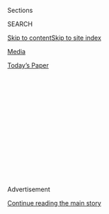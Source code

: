 <div id="app">

<div>

<div>

<div>

<div class="NYTAppHideMasthead css-1q2w90k e1suatyy0">

<div class="section css-ui9rw0 e1suatyy2">

<div class="css-eph4ug er09x8g0">

<div class="css-6n7j50">

</div>

<span class="css-1dv1kvn">Sections</span>

<div class="css-10488qs">

<span class="css-1dv1kvn">SEARCH</span>

</div>

[Skip to content](#site-content)[Skip to site
index](#site-index)

</div>

<div id="masthead-section-label" class="css-1wr3we4 eaxe0e00">

[Media](https://www.nytimes3xbfgragh.onion/pages/business/media/index.html)

</div>

<div class="css-10698na e1huz5gh0">

</div>

</div>

<div id="masthead-bar-one" class="section hasLinks css-15hmgas e1csuq9d3">

<div class="css-uqyvli e1csuq9d0">

</div>

<div class="css-1uqjmks e1csuq9d1">

</div>

<div class="css-9e9ivx">

[](https://myaccount.nytimes3xbfgragh.onion/auth/login?response_type=cookie&client_id=vi)

</div>

<div class="css-1bvtpon e1csuq9d2">

[Today’s
Paper](https://www.nytimes3xbfgragh.onion/section/todayspaper)

</div>

</div>

</div>

</div>

<div data-aria-hidden="false">

<div id="site-content" data-role="main">

<div>

<div class="css-1aor85t" style="opacity:0.000000001;z-index:-1;visibility:hidden">

<div class="css-1hqnpie">

<div class="css-epjblv">

<span class="css-17xtcya">[Media](/pages/business/media/index.html)</span><span class="css-x15j1o">|</span><span class="css-fwqvlz">Protest
Against Fox Correspondent Accused of Racism for Chinatown
Interviews</span>

</div>

<div class="css-k008qs">

<div class="css-1iwv8en">

<span class="css-18z7m18"></span>

<div>

</div>

</div>

<span class="css-1n6z4y">https://nyti.ms/2dAt6TD</span>

<div class="css-1705lsu">

<div class="css-4xjgmj">

<div class="css-4skfbu" data-role="toolbar" data-aria-label="Social Media Share buttons, Save button, and Comments Panel with current comment count" data-testid="share-tools">

  - 
  - 
  - 
  - 
    
    <div class="css-6n7j50">
    
    </div>

  - 

</div>

</div>

</div>

</div>

</div>

</div>

<div class="css-13pd83m">

</div>

<div id="top-wrapper" class="css-1sy8kpn">

<div id="top-slug" class="css-l9onyx">

Advertisement

</div>

[Continue reading the main
story](#after-top)

<div class="ad top-wrapper" style="text-align:center;height:100%;display:block;min-height:250px">

<div id="top" class="place-ad" data-position="top" data-size-key="top">

</div>

</div>

<div id="after-top">

</div>

</div>

<div id="sponsor-wrapper" class="css-1hyfx7x">

<div id="sponsor-slug" class="css-19vbshk">

Supported by

</div>

[Continue reading the main
story](#after-sponsor)

<div id="sponsor" class="ad sponsor-wrapper" style="text-align:center;height:100%;display:block">

</div>

<div id="after-sponsor">

</div>

</div>

<div class="css-1vkm6nb ehdk2mb0">

# Protest Against Fox Correspondent Accused of Racism for Chinatown Interviews

</div>

<div class="css-79elbk" data-testid="photoviewer-wrapper">

<div class="css-z3e15g" data-testid="photoviewer-wrapper-hidden">

</div>

<div class="css-1a48zt4 ehw59r15" data-testid="photoviewer-children">

![<span class="css-16f3y1r e13ogyst0" data-aria-hidden="true">Jesse
Watters interviewing a man in Chinatown in New
York.</span><span class="css-cnj6d5 e1z0qqy90" itemprop="copyrightHolder"><span class="css-1ly73wi e1tej78p0">Credit...</span><span><span>Fox
News, via
YouTube</span></span></span>](https://static01.graylady3jvrrxbe.onion/images/2016/10/07/us/07xp-watters_web1/07xp-watters_web1-articleInline-v2.jpg?quality=75&auto=webp&disable=upscale)

</div>

</div>

<div class="css-xt80pu e12qa4dv0">

<div class="css-18e8msd">

<div class="css-vp77d3 epjyd6m0">

<div class="css-1baulvz">

By [<span class="css-1baulvz last-byline" itemprop="name">Liam
Stack</span>](http://www.nytimes3xbfgragh.onion/by/liam-stack)

</div>

</div>

  - Oct. 6,
    2016

  - 
    
    <div class="css-4xjgmj">
    
    <div class="css-d8bdto" data-role="toolbar" data-aria-label="Social Media Share buttons, Save button, and Comments Panel with current comment count" data-testid="share-tools">
    
      - 
      - 
      - 
      - 
        
        <div class="css-6n7j50">
        
        </div>
    
      - 
    
    </div>
    
    </div>

</div>

</div>

<div class="section meteredContent css-1r7ky0e" name="articleBody" itemprop="articleBody">

<div class="css-1fanzo5 StoryBodyCompanionColumn">

<div class="css-53u6y8">

Elected officials and activists [staged a protest
outside](https://twitter.com/petersterne/status/784129892942278658) the
Manhattan headquarters of Fox News on Thursday over a segment in which a
correspondent conducted a series of mocking interviews of
Asian-Americans in New York City’s Chinatown that critics said
trafficked in stereotypes and veered into racism.

The correspondent, Jesse Watters, who has been accused of stalking and
harassment for his ambush-style interviews on the street, expressed
“regret” late Wednesday after provoking a storm of criticism for the
segment that was broadcast on Monday.

</div>

</div>

<div class="css-nj25e3">

> Photo of the small protest outside Fox News HQ:
> [pic.twitter.com/MyXXAyEKNc](https://t.co/MyXXAyEKNc)
> 
> — Peter Sterne🌹 (@petersterne)
> [October 6, 2016](https://twitter.com/petersterne/status/784129892942278658?ref_src=twsrc%5Etfw)

</div>

<div class="css-1fanzo5 StoryBodyCompanionColumn">

<div class="css-53u6y8">

Mayor Bill de Blasio [called the segment
“vile.”](https://twitter.com/BilldeBlasio/status/783830241672331264)
And Councilman Peter Koo said in a statement: “Passing off this
blatantly racist television segment as ‘gentle fun’ not only validates
racist stereotypes, it encourages them. The entire segment smacks of
willful ignorance by buying into the perpetual foreigner syndrome.

</div>

</div>

<div class="css-1fanzo5 StoryBodyCompanionColumn">

<div class="css-53u6y8">

“How is it, that in New York City in 2016, this is still O.K.? Short
answer: It’s not, and it is unfortunate that Fox News needs to be
reminded of that.”

</div>

</div>

<div class="css-cfo9c3">

</div>

<div class="css-1fanzo5 StoryBodyCompanionColumn">

<div class="css-53u6y8">

Fox broadcast [the
interviews](https://www.youtube.com/watch?v=PJmnLzw8NA4&feature=youtu.be)
as part of “Watters’ World,” a recurring segment on “The O’Reilly
Factor,” the network’s top-rated show. The host, Bill O’Reilly,
introduced the piece by saying it had been inspired by how frequently
China was mentioned during the first presidential debate between Hillary
Clinton and Donald J. Trump.

But the nearly five-minute video was interspersed with references to
martial arts and scenes of Mr. Watters getting a foot massage, playing
with nunchucks and asking loaded questions that some residents appeared
not to understand or couldn’t answer. Clips from well-known movies were
sprinkled throughout the segment, including “The Karate Kid” and
“Chinatown.”

</div>

</div>

<div class="css-1fanzo5 StoryBodyCompanionColumn">

<div class="css-53u6y8">

Mr. Watters begins the piece with an instrumental version of the Carl
Douglas song “Kung Fu Fighting” playing softly in the background. He
asks two young women, “Am I supposed to bow to say hello?” He asks a
street vendor if his wares were stolen: “I like these watches — are they
hot?”

When he asks some passers-by their opinion of Mrs. Clinton and Mr.
Trump, the two men answer in accented English, and their answers are
displayed in subtitles at the bottom of the screen.

“Trump has been beating up on China; how does that make you feel?” he
asks an older woman. He peppers others with questions like “Is it the
year of the dragon ... rabbit?” “Is everything made in China now?” “Do
they call Chinese food in China just food?”

And at one point, when another young woman says she really doesn’t want
to vote for Mr. Trump so her choice was Mrs. Clinton, he opines, “So
China can keep ripping us off.”

</div>

</div>

<div class="css-cfo9c3">

</div>

<div class="css-1fanzo5 StoryBodyCompanionColumn">

<div class="css-53u6y8">

The segment provoked an uproar among social media users, and
Asian-American groups denounced it. The Asian-American Journalists
Association said it was “outraged and shocked” and demanded an apology
from the network.

“We should be far beyond tired, racist stereotypes and targeting an
ethnic group for humiliation and objectification on the basis of their
race,” the group said in a
[statement](http://www.aaja.org/watters-world/). “Sadly, Fox News proves
it has a long way to go in reporting on communities of color in a
respectful and fair manner.”

</div>

</div>

<div class="css-1fanzo5 StoryBodyCompanionColumn">

<div class="css-53u6y8">

The influential blog Angry Asian Man, founded by Phil Yu, a
Korean-American, described the segment in [a
post](http://blog.angryasianman.com/2016/10/fox-news-airs-appallingly-racist-anti.html)
as “a new low, even for Fox News.”

“Jesse Watters went for a holy-crap-that’s-so-racist-man-on-the-street
approach,” the post said.

State Senator Daniel L. Squadron, whose district includes Chinatown,
[condemned the
segment](https://www.nysenate.gov/newsroom/articles/daniel-l-squadron/squadron-condemns-mocking-chinatown-oreilly-factor-segment)
for “stereotyping, mockery and a thinly veiled disdain for immigrants.”

</div>

</div>

<div class="css-cfo9c3">

</div>

<div class="css-1fanzo5 StoryBodyCompanionColumn">

<div class="css-53u6y8">

In addition to Mr. Koo, Comptroller Scott M. Stringer, Representatives
Grace Meng and Nydia Velasquez, and Assemblymen Ron Kim and Walter T.
Mosley attended the rally on Thursday, according to a statement from the
New York State Black, Puerto Rican, Hispanic and Asian Legislative
Caucus.

Mr. Watters, who responded to his critics on Twitter on Wednesday, said
he considered himself “a political humorist” and regretted that he had
upset people. He said his interviews were meant to be taken as a
lighthearted joke.

</div>

</div>

<div class="css-cfo9c3">

</div>

<div class="css-1fanzo5 StoryBodyCompanionColumn">

<div class="css-53u6y8">

Mr. Watters and Mr. O’Reilly, however, appeared to anticipate that the
interviews would cause a stir when the segment was broadcast on Monday.

</div>

</div>

<div class="css-1fanzo5 StoryBodyCompanionColumn">

<div class="css-53u6y8">

“I know we’re going to get letters,” Mr. O’Reilly said. “It’s
inevitable.” The Fox host added that he was surprised, considering how
“insulated” he believed the residents of Chinatown were, that many
seemed to be aware of what was going on politically.

Mr. Watters said one man who had responded negatively to him was “one of
many” who “hated” him. “They’re such a polite people — they won’t walk
away or tell me to get out of here,” he said, laughing.

“They’re patient, they’re patient,” Mr. O’Reilly replied.

</div>

</div>

<div class="css-cfo9c3">

</div>

<div class="css-1fanzo5 StoryBodyCompanionColumn">

<div class="css-53u6y8">

Renee Tajima-Peña, a professor of Asian-American studies at the
University of California, Los Angeles, said the segment captured a
longstanding and distinct feature of anti-Asian sentiment in the United
States.

“They mock the Chinese and Chinese-Americans, yet the backhanded
compliments — he said these people were so polite,” Professor
Tajima-Peña said. “That kind of duality of the perception of Asians has
been there since time immemorial and the beginning of the republic.”

“We are either perpetual foreigners or we are the favored model
minority,” she added. “We are a threat or we are docile.”

Mr. Watters has been at the center of controversy before. He became
known for [street
interviews](http://www.nytimes3xbfgragh.onion/2009/04/16/arts/television/16ambush.html)
that sometimes seemed to serve little purpose save for bothering critics
of Fox News or Mr. O’Reilly. In 2009, Amanda Terkel, then an editor at
the liberal website Think Progress,
[wrote](https://thinkprogress.org/i-was-followed-harassed-and-ambushed-by-bill-oreilly-s-producer-2849ba2cb056#.82cvh2izm)
that she had been “accosted” by Mr. Watters while on vacation in a town
two hours from where she lived.

</div>

</div>

<div class="css-1fanzo5 StoryBodyCompanionColumn">

<div class="css-53u6y8">

She said she had been “followed, harassed and ambushed,” and referred to
him as “O’Reilly’s top hit man.”

That incident reared its head years later, when Mr. Watters found
himself in [a
brawl](https://www.washingtonpost.com/news/reliable-source/wp/2016/05/01/nerdy-fight-breaks-out-at-whcd-afterparty-between-fox-news-and-huffington-post-reporters/)
at the United States Institute of Peace during an after-party for the
annual White House Correspondents Dinner.

</div>

</div>

<div class="css-cfo9c3">

</div>

<div class="css-1fanzo5 StoryBodyCompanionColumn">

<div class="css-53u6y8">

The fight began when Ryan Grim, a reporter at The Huffington Post, where
Ms. Terkel is currently employed, tried to film Mr. Watters with an
iPhone. Fisticuffs soon followed.

“Ambush guy can’t take getting ambushed,” Mr. Grim told [The Washington
Post](https://www.washingtonpost.com/news/reliable-source/wp/2016/05/01/nerdy-fight-breaks-out-at-whcd-afterparty-between-fox-news-and-huffington-post-reporters/).
“Maybe he should think about his life choices.”

</div>

</div>

</div>

<div>

</div>

<div>

</div>

<div>

</div>

<div>

<div id="bottom-wrapper" class="css-1ede5it">

<div id="bottom-slug" class="css-l9onyx">

Advertisement

</div>

[Continue reading the main
story](#after-bottom)

<div id="bottom" class="ad bottom-wrapper" style="text-align:center;height:100%;display:block;min-height:90px">

</div>

<div id="after-bottom">

</div>

</div>

</div>

</div>

</div>

## Site Index

<div>

</div>

## Site Information Navigation

  - [© <span>2020</span> <span>The New York Times
    Company</span>](https://help.nytimes3xbfgragh.onion/hc/en-us/articles/115014792127-Copyright-notice)

<!-- end list -->

  - [NYTCo](https://www.nytco.com/)
  - [Contact
    Us](https://help.nytimes3xbfgragh.onion/hc/en-us/articles/115015385887-Contact-Us)
  - [Work with us](https://www.nytco.com/careers/)
  - [Advertise](https://nytmediakit.com/)
  - [T Brand Studio](http://www.tbrandstudio.com/)
  - [Your Ad
    Choices](https://www.nytimes3xbfgragh.onion/privacy/cookie-policy#how-do-i-manage-trackers)
  - [Privacy](https://www.nytimes3xbfgragh.onion/privacy)
  - [Terms of
    Service](https://help.nytimes3xbfgragh.onion/hc/en-us/articles/115014893428-Terms-of-service)
  - [Terms of
    Sale](https://help.nytimes3xbfgragh.onion/hc/en-us/articles/115014893968-Terms-of-sale)
  - [Site
    Map](https://spiderbites.nytimes3xbfgragh.onion)
  - [Help](https://help.nytimes3xbfgragh.onion/hc/en-us)
  - [Subscriptions](https://www.nytimes3xbfgragh.onion/subscription?campaignId=37WXW)

</div>

</div>

</div>

</div>
